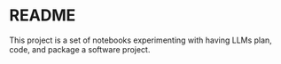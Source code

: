 # README

This project is a set of notebooks experimenting with
 having LLMs plan, code, and package a software
project.
